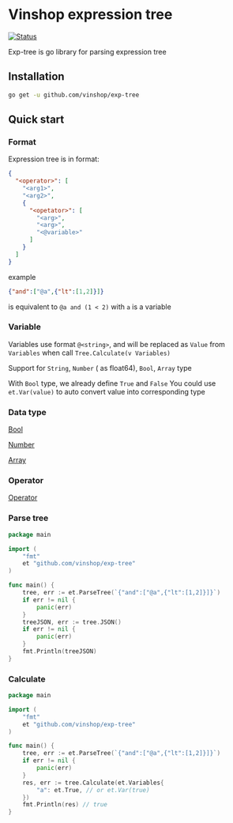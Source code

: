 # Vinshop expression tree

[![Status](https://github.com/vinshop/exp-tree/actions/workflows/go.yml/badge.svg?branch=main)](https://github.com/vinshop/exp-tree/actions/workflows/go.yml)

Exp-tree is go library for parsing expression tree

## Installation

```sh
go get -u github.com/vinshop/exp-tree
```

## Quick start

### Format

Expression tree is in format:

```json
{
  "<operator>": [
    "<arg1>",
    "<arg2>",
    {
      "<opetator>": [
        "<arg>",
        "<arg>",
        "<@variable>"
      ]
    }
  ]
}
```

example

```json
{"and":["@a",{"lt":[1,2]}]}
```

is equivalent to `@a and (1 < 2)` with `a` is a variable

### Variable

Variables use format `@<string>`, and will be replaced as `Value` from `Variables` when
call `Tree.Calculate(v Variables)`

Support for `String`, `Number` ( as float64), `Bool`, `Array` type

With `Bool` type, we already define `True` and `False`
You could use `et.Var(value)` to auto convert value into corresponding type

### Data type
[Bool](doc/bool.md)

[Number](doc/number.md)

[Array](doc/arr.md)

### Operator
[Operator](doc/operator.md)

### Parse tree

```go
package main

import (
	"fmt"
	et "github.com/vinshop/exp-tree"
)

func main() {
	tree, err := et.ParseTree(`{"and":["@a",{"lt":[1,2]}]}`)
	if err != nil {
		panic(err)
	}
	treeJSON, err := tree.JSON()
	if err != nil {
		panic(err)
	}
	fmt.Println(treeJSON)
}
```

### Calculate

```go
package main

import (
	"fmt"
	et "github.com/vinshop/exp-tree"
)

func main() {
	tree, err := et.ParseTree(`{"and":["@a",{"lt":[1,2]}]}`)
	if err != nil {
		panic(err)
	}
	res, err := tree.Calculate(et.Variables{
		"a": et.True, // or et.Var(true)
	})
	fmt.Println(res) // true
}
```
